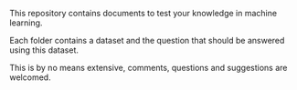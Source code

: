 This repository contains documents to test your knowledge in machine learning.

Each folder contains a dataset and the question that should be answered using this dataset.

This is by no means extensive, comments, questions and suggestions are welcomed.